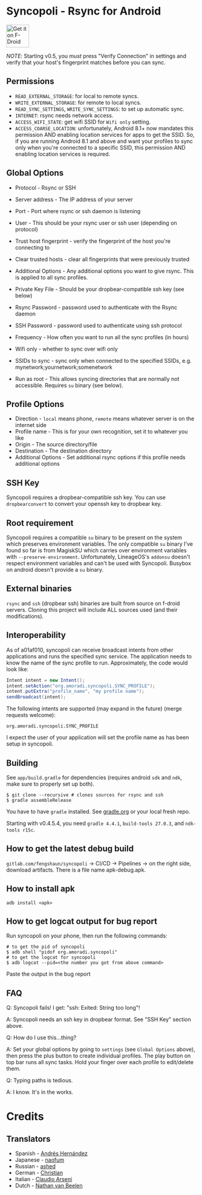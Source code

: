Syncopoli - Rsync for Android
=============================

[<img src="https://f-droid.org/badge/get-it-on.png" alt="Get it on F-Droid" height="60">](https://f-droid.org/app/org.amoradi.syncopoli)

*NOTE*: Starting v0.5, you _must_ press "Verify Connection" in settings and verify that your host's fingerprint matches before you can sync.

Permissions
-----------
* `READ_EXTERNAL_STORAGE`: for local to remote syncs.
* `WRITE_EXTERNAL_STORAGE`: for remote to local syncs.
* `READ_SYNC_SETTINGS`, `WRITE_SYNC_SETTINGS`: to set up automatic sync.
* `INTERNET`: rsync needs network access.
* `ACCESS_WIFI_STATE`: get wifi SSID for `Wifi only` setting.
* `ACCESS_COARSE_LOCATION`: unfortunately, Android 8.1+ now mandates this permission AND enabling location services for apps to get the SSID. So, if you are running Android 8.1 and above and want your profiles to sync only when you're connected to a specific SSID, this permission AND enabling location services is required.

Global Options
--------------
* Protocol - Rsync or SSH
* Server address - The IP address of your server
* Port - Port where rsync or ssh daemon is listening
* User - This should be your rsync user or ssh user (depending on protocol)
* Trust host fingerprint - verify the fingerprint of the host you're connecting to
* Clear trusted hosts - clear all fingerprints that were previously trusted

* Additional Options - Any additional options you want to give rsync. This is applied to all sync profiles.
* Private Key File - Should be your dropbear-compatible ssh key (see below)
* Rsync Password - password used to authenticate with the Rsync daemon
* SSH Password - password used to authenticate using ssh protocol
* Frequency - How often you want to run all the sync profiles (in hours)
* Wifi only - whether to sync over wifi only
* SSIDs to sync - sync only when connected to the specified SSIDs, e.g. mynetwork;yournetwork;somenetwork
* Run as root - This allows syncing directories that are normally not accessible. Requires `su` binary (see below).

Profile Options
---------------
* Direction - `local` means phone, `remote` means whatever server is on the internet side
* Profile name - This is for your own recognition, set it to whatever you like
* Origin - The source directory/file
* Destination - The destination directory
* Additional Options - Set additional rsync options if this profile needs additional options

SSH Key
-------
Syncopoli requires a dropbear-compatible ssh key. You can use `dropbearconvert` to convert your openssh key to dropbear key.

Root requirement
----------------
Syncopoli requires a compatible `su` binary to be present on the system which preserves environment variables. The only compatible `su` binary I've found so far is from MagiskSU which carries over environment variables with `--preserve-environment`. Unfortunately, LineageOS's `addonsu` doesn't respect environment variables and can't be used with Syncopoli. Busybox on android doesn't provide a `su` binary.

External binaries
-----------------
`rsync` and `ssh` (dropbear ssh) binaries are built from source on f-droid servers. Cloning this project will include ALL sources used (and their modifications).

Interoperability
----------------
As of a01af010, syncopoli can receive broadcast intents from other applications and runs the specified sync service. The application needs to know the name of the sync profile to run. Approximately, the code would look like:

```java
Intent intent = new Intent();
intent.setAction("org.amoradi.syncopoli.SYNC_PROFILE");
intent.putExtra("profile_name", "my profile name");
sendBroadcast(intent);
```

The following intents are supported (may expand in the future) (merge requests welcome):

```
org.amoradi.syncopoli.SYNC_PROFILE
```

I expect the user of your application will set the profile name as has been setup in syncopoli.

Building
--------
See `app/build.gradle` for dependencies (requires android `sdk` and `ndk`, make sure to properly set up both).

```
$ git clone --recursive # clones sources for rsync and ssh
$ gradle assembleRelease
```

You have to have `gradle` installed. See [gradle.org](https://gradle.org) or your local fresh repo.

Starting with v0.4.5.4, you need `gradle 4.4.1`, `build-tools 27.0.3`, and `ndk-tools r15c`.

How to get the latest debug build
---------------------------------
`gitlab.com/fengshaun/syncopoli` -> CI/CD -> Pipelines -> on the right side, download artifacts. There is a file name apk-debug.apk.

How to install apk
------------------
`adb install <apk>`

How to get logcat output for bug report
---------------------------------------
Run syncopoli on your phone, then run the following commands:
```
# to get the pid of syncopoli
$ adb shell "pidof org.amoradi.syncopoli"
# to get the logcat for syncopoli
$ adb logcat --pid=<the number you got from above command>
```

Paste the output in the bug report

FAQ
---

Q: Syncopoli fails! I get: "ssh: Exited: String too long"!

A: Syncopoli needs an ssh key in dropbear format. See "SSH Key" section above.

Q: How do I use this...thing?

A: Set your global options by going to `settings` (see `Global Options` above), then press the plus button to create individual profiles. The play button on top bar runs all sync tasks. Hold your finger over each profile to edit/delete them.

Q: Typing paths is tedious.

A: I know. It's in the works.

Credits
=======

Translators
-----------
* Spanish - [Andrés Hernández](https://gitlab.com/u/auroszx)
* Japanese - [naofum](https://gitlab.com/u/naofumi)
* Russian - [ashed](https://gitlab.com/u/ashed)
* German - [Christian](https://gitlab.com/u/epinez)
* Italian - [Claudio Arseni](https://gitlab.com/Claudinux)
* Dutch - [Nathan van Beelen](https://gitlab.com/nvbln)
